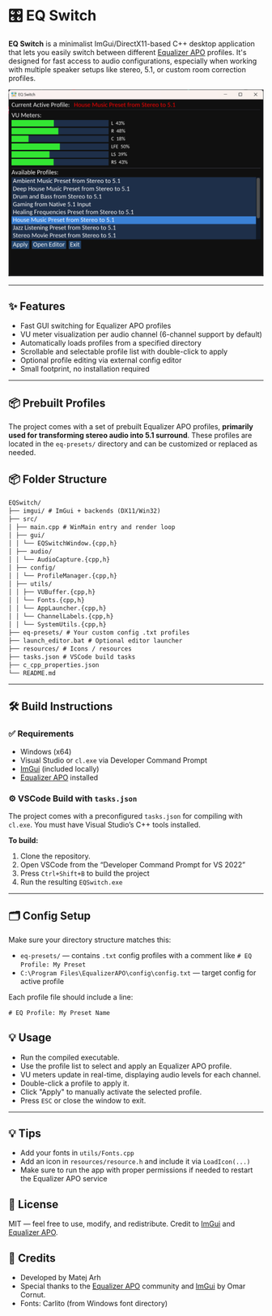 # 🎛️ EQ Switch

**EQ Switch** is a minimalist ImGui/DirectX11-based C++ desktop application that lets you easily switch between different [Equalizer APO](https://sourceforge.net/projects/equalizerapo/) profiles. It's designed for fast access to audio configurations, especially when working with multiple speaker setups like stereo, 5.1, or custom room correction profiles.

![screenshot](screenshot.png "EQ Switch")

---

## ✨ Features

- Fast GUI switching for Equalizer APO profiles
- VU meter visualization per audio channel (6-channel support by default)
- Automatically loads profiles from a specified directory
- Scrollable and selectable profile list with double-click to apply
- Optional profile editing via external config editor
- Small footprint, no installation required

---

## 📦 Prebuilt Profiles

The project comes with a set of prebuilt Equalizer APO profiles, **primarily used for transforming stereo audio into 5.1 surround**. These profiles are located in the `eq-presets/` directory and can be customized or replaced as needed.

## 📦 Folder Structure

```
EQSwitch/
├── imgui/ # ImGui + backends (DX11/Win32)
├── src/
│ ├── main.cpp # WinMain entry and render loop
│ ├── gui/
│ │ └── EQSwitchWindow.{cpp,h}
│ ├── audio/
│ │ └── AudioCapture.{cpp,h}
│ ├── config/
│ │ └── ProfileManager.{cpp,h}
│ ├── utils/
│ │ ├── VUBuffer.{cpp,h}
│ │ └── Fonts.{cpp,h}
│ │ └── AppLauncher.{cpp,h}
│ │ └── ChannelLabels.{cpp,h}
│ │ └── SystemUtils.{cpp,h}
├── eq-presets/ # Your custom config .txt profiles
├── launch_editor.bat # Optional editor launcher
├── resources/ # Icons / resources
├── tasks.json # VSCode build tasks
├── c_cpp_properties.json
└── README.md
```

---

## 🛠️ Build Instructions

### ✅ Requirements

- Windows (x64)
- Visual Studio or `cl.exe` via Developer Command Prompt
- [ImGui](https://github.com/ocornut/imgui) (included locally)
- [Equalizer APO](https://sourceforge.net/projects/equalizerapo/) installed

### ⚙️ VSCode Build with `tasks.json`

The project comes with a preconfigured `tasks.json` for compiling with `cl.exe`. You must have Visual Studio’s C++ tools installed.

**To build:**

1. Clone the repository.
2. Open VSCode from the “Developer Command Prompt for VS 2022”
3. Press `Ctrl+Shift+B` to build the project
4. Run the resulting `EQSwitch.exe`

---

## 🗂️ Config Setup

Make sure your directory structure matches this:

- `eq-presets/` — contains `.txt` config profiles with a comment like `# EQ Profile: My Preset`
- `C:\Program Files\EqualizerAPO\config\config.txt` — target config for active profile

Each profile file should include a line:
```text
# EQ Profile: My Preset Name
```

## 💡 Usage

- Run the compiled executable.
- Use the profile list to select and apply an Equalizer APO profile.
- VU meters update in real-time, displaying audio levels for each channel.
- Double-click a profile to apply it.
- Click "Apply" to manually activate the selected profile.
- Press `ESC` or close the window to exit.

---

## 💡 Tips

- Add your fonts in `utils/Fonts.cpp`
- Add an icon in `resources/resource.h` and include it via `LoadIcon(...)`
- Make sure to run the app with proper permissions if needed to restart the Equalizer APO service

## 📃 License
MIT — feel free to use, modify, and redistribute.
Credit to [ImGui](https://github.com/ocornut/imgui) and [Equalizer APO](https://sourceforge.net/projects/equalizerapo/).

## 🙏 Credits
- Developed by Matej Arh
- Special thanks to the [Equalizer APO](https://sourceforge.net/projects/equalizerapo/) community and [ImGui](https://github.com/ocornut/imgui) by Omar Cornut.
- Fonts: Carlito (from Windows font directory)